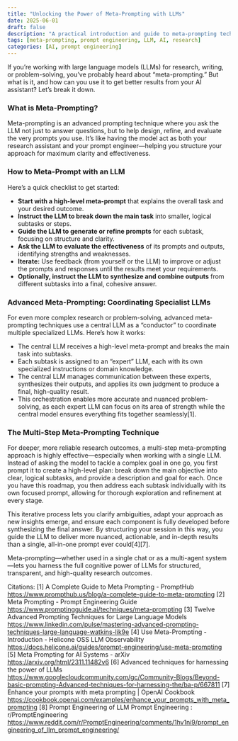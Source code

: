 ```yaml
---
title: "Unlocking the Power of Meta-Prompting with LLMs"
date: 2025-06-01
draft: false
description: "A practical introduction and guide to meta-prompting techniques for large language models, including orchestrating specialist LLMs."
tags: [meta-prompting, prompt engineering, LLM, AI, research]
categories: [AI, prompt engineering]
---
```


If you’re working with large language models (LLMs) for research, writing, or problem-solving, you’ve probably heard about “meta-prompting.” But what is it, and how can you use it to get better results from your AI assistant? Let’s break it down.

### What is Meta-Prompting?

Meta-prompting is an advanced prompting technique where you ask the LLM not just to answer questions, but to help design, refine, and evaluate the very prompts you use. It’s like having the model act as both your research assistant and your prompt engineer—helping you structure your approach for maximum clarity and effectiveness.

### How to Meta-Prompt with an LLM

Here’s a quick checklist to get started:

- **Start with a high-level meta-prompt** that explains the overall task and your desired outcome.
- **Instruct the LLM to break down the main task** into smaller, logical subtasks or steps.
- **Guide the LLM to generate or refine prompts** for each subtask, focusing on structure and clarity.
- **Ask the LLM to evaluate the effectiveness** of its prompts and outputs, identifying strengths and weaknesses.
- **Iterate:** Use feedback (from yourself or the LLM) to improve or adjust the prompts and responses until the results meet your requirements.
- **Optionally, instruct the LLM to synthesize and combine outputs** from different subtasks into a final, cohesive answer.

### Advanced Meta-Prompting: Coordinating Specialist LLMs

For even more complex research or problem-solving, advanced meta-prompting techniques use a central LLM as a “conductor” to coordinate multiple specialized LLMs. Here’s how it works:

- The central LLM receives a high-level meta-prompt and breaks the main task into subtasks.
- Each subtask is assigned to an “expert” LLM, each with its own specialized instructions or domain knowledge.
- The central LLM manages communication between these experts, synthesizes their outputs, and applies its own judgment to produce a final, high-quality result.
- This orchestration enables more accurate and nuanced problem-solving, as each expert LLM can focus on its area of strength while the central model ensures everything fits together seamlessly[1].


### The Multi-Step Meta-Prompting Technique

For deeper, more reliable research outcomes, a multi-step meta-prompting approach is highly effective—especially when working with a single LLM. Instead of asking the model to tackle a complex goal in one go, you first prompt it to create a high-level plan: break down the main objective into clear, logical subtasks, and provide a description and goal for each. Once you have this roadmap, you then address each subtask individually with its own focused prompt, allowing for thorough exploration and refinement at every stage.

This iterative process lets you clarify ambiguities, adapt your approach as new insights emerge, and ensure each component is fully developed before synthesizing the final answer. By structuring your session in this way, you guide the LLM to deliver more nuanced, actionable, and in-depth results than a single, all-in-one prompt ever could[4][7].


Meta-prompting—whether used in a single chat or as a multi-agent system—lets you harness the full cognitive power of LLMs for structured, transparent, and high-quality research outcomes.


Citations:
[1] A Complete Guide to Meta Prompting - PromptHub https://www.prompthub.us/blog/a-complete-guide-to-meta-prompting
[2] Meta Prompting - Prompt Engineering Guide https://www.promptingguide.ai/techniques/meta-prompting
[3] Twelve Advanced Prompting Techniques for Large Language Models https://www.linkedin.com/pulse/mastering-advanced-prompting-techniques-large-language-watkins-lik9e
[4] Use Meta-Prompting - Introduction - Helicone OSS LLM Observability https://docs.helicone.ai/guides/prompt-engineering/use-meta-prompting
[5] Meta Prompting for AI Systems - arXiv https://arxiv.org/html/2311.11482v6
[6] Advanced techniques for harnessing the power of LLMs https://www.googlecloudcommunity.com/gc/Community-Blogs/Beyond-basic-prompting-Advanced-techniques-for-harnessing-the/ba-p/667811
[7] Enhance your prompts with meta prompting | OpenAI Cookbook https://cookbook.openai.com/examples/enhance_your_prompts_with_meta_prompting
[8] Prompt Engineering of LLM Prompt Engineering : r/PromptEngineering https://www.reddit.com/r/PromptEngineering/comments/1hv1ni9/prompt_engineering_of_llm_prompt_engineering/
